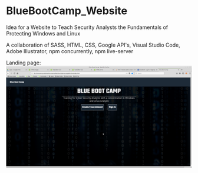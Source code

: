 # BlueBootCamp_Website
Idea for a Website to Teach Security Analysts the Fundamentals of Protecting Windows and Linux

A collaboration of SASS, HTML, CSS, Google API's, Visual Studio Code, Adobe Illustrator, npm concurrently, npm live-server

Landing page:
![alt text](https://github.com/TerrySmithMBA/BlueBootCamp_Website/blob/master/bluebootcamp_landing.png)
